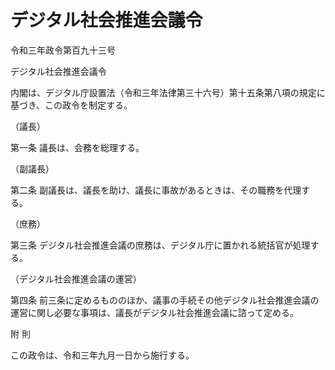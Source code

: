 # デジタル社会推進会議令

令和三年政令第百九十三号

デジタル社会推進会議令

内閣は、デジタル庁設置法（令和三年法律第三十六号）第十五条第八項の規定に基づき、この政令を制定する。

（議長）

第一条 議長は、会務を総理する。

（副議長）

第二条 副議長は、議長を助け、議長に事故があるときは、その職務を代理する。

（庶務）

第三条 デジタル社会推進会議の庶務は、デジタル庁に置かれる統括官が処理する。

（デジタル社会推進会議の運営）

第四条 前三条に定めるもののほか、議事の手続その他デジタル社会推進会議の運営に関し必要な事項は、議長がデジタル社会推進会議に諮って定める。

附 則

この政令は、令和三年九月一日から施行する。
